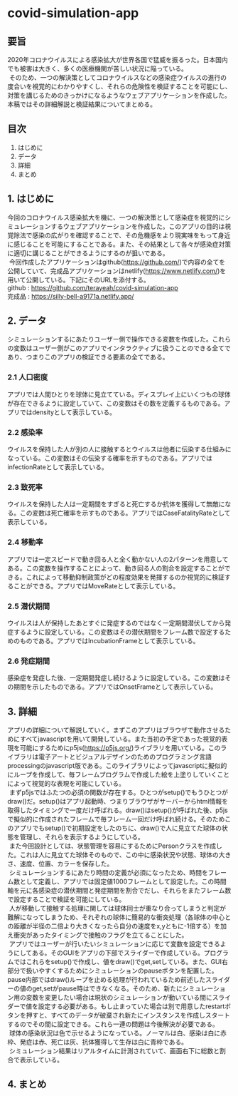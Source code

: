 # covid-simulation-app
## 要旨
2020年コロナウイルスによる感染拡大が世界各国で猛威を振るった。日本国内でも被害は大きく、多くの医療機関が苦しい状況に陥っている。<br>&nbsp;そのため、一つの解決策としてコロナウイルスなどの感染症ウイルスの進行の度合いを視覚的にわかりやすくし、それらの危険性を検証することを可能にし、対策を講じるためのきっかけになるようなウェブアプリケーションを作成した。本稿ではその詳細解説と検証結果についてまとめる。
## 目次
1. はじめに
2. データ
3. 詳細
4. まとめ
## 1. はじめに
今回のコロナウイルス感染拡大を機に、一つの解決策として感染症を視覚的にシミュレーションするウェブアプリケーションを作成した。このアプリの目的は視覚除法で感染の広がりを確認することで、その危機感をより現実味をもって身近に感じることを可能にすることである。また、その結果として各々が感染症対策に適切に講じることができるようにするのが狙いである。<br>&nbsp;今回作成したアプリケーションはgithub(https://github.com/)で内容の全てを公開していて、完成品アプリケーションはnetlify(https://www.netlify.com/)を用いて公開している。下記にそのURLを添付する。<br>
github : https://github.com/terayeah/covid-simulation-app<br>
完成品 : https://silly-bell-a9171a.netlify.app/
## 2. データ
シミュレーションするにあたりユーザー側で操作できる変数を作成した。これらの変数はユーザー側がこのアプリでインタラクティブに扱うことのできる全てであり、つまりこのアプリの検証できる要素の全てである。
### 2.1 人口密度
アプリでは人間ひとりを球体に見立てている。ディスプレイ上にいくつもの球体が存在できるように設定していて、この変数はその数を定義するものである。アプリではdensityとして表示している。
### 2.2 感染率
ウイルスを保持した人が別の人に接触するとウイルスは他者に伝染する仕組みになっている。この変数はその伝染する確率を示すものである。アプリではinfectionRateとして表示している。
### 2.3 致死率
ウイルスを保持した人は一定期間をすぎると死亡するか抗体を獲得して無敵になる。この変数は死亡確率を示すものである。アプリではCaseFatalityRateとして表示している。
### 2.4 移動率
アプリでは一定スピードで動き回る人と全く動かない人の2パターンを用意してある。この変数を操作することによって、動き回る人の割合を設定することができる。これによって移動抑制政策がどの程度効果を発揮するのか視覚的に検証することができる。アプリではMoveRateとして表示している。
### 2.5 潜伏期間
ウイルスは人が保持したあとすぐに発症するのではなく一定期間潜伏してから発症するように設定している。この変数はその潜伏期間をフレーム数で設定するためのものである。アプリではIncubationFrameとして表示している。
### 2.6 発症期間
感染症を発症した後、一定期間発症し続けるように設定している。この変数はその期間を示したものである。アプリではOnsetFrameとして表示している。
## 3. 詳細
アプリの詳細について解説していく。まずこのアプリはブラウザで動作させるためにすべてjavascriptを用いて開発している。また当初の予定であった視覚的表現を可能にするためにp5js(https://p5js.org/)ライブラリを用いている。このライブラリは電子アートとビジュアルデザインのためのプログラミング言語processingのjavascript版である。このライブラリによってjavascriptに擬似的にループを作成して、毎フレームプログラムで作成した絵を上塗りしていくことによって視覚的な表現を可能にしている。<br>&nbsp;まずp5jsではふたつの必須の関数が存在する。ひとつがsetup()でもうひとつがdraw()だ。setup()はアプリ起動時、つまりブラウザがサーバーからhtml情報を取得したタイミングで一度だけ呼ばれる。draw()はsetup()が呼ばれた後、p5jsで擬似的に作成されたフレームで毎フレーム一回だけ呼ばれ続ける。そのためこのアプリでもsetup()で初期設定をしたのちに、draw()で人に見立てた球体の状態を管理し、それらを表示するようにしている。<br>&nbsp;また今回設計としては、状態管理を容易にするためにPersonクラスを作成した。これは人に見立てた球体そのもので、この中に感染状況や状態、球体の大きさ、速度、位置、カラーを保存した。<br>&nbsp;シミュレーションするにあたり時間の定義が必須になったため、時間をフレーム数として定義し、アプリでは固定値1000フレームとして設定した。この時間軸を元に各感染症の潜伏期間と発症期間を割合でだし、それらをまたフレーム数で設定することで検証を可能にしている。<br>&nbsp;人が移動して接触する処理に関しては球体同士が重なり合ってしまうと判定が難解になってしまうため、それぞれの球体に簡易的な衝突処理（各球体の中心との距離が半径の二倍より大きくなったら自分の速度をx,yともに-1倍する）を加え衝突があったタイミングで接触のフラグを立てることにした。<br>&nbsp;アプリではユーザーが行いたいシミュレーションに応じて変数を設定できるようにしてある。そのGUIをアプリの下部でスライダーで作成している。プログラムではこれらをsetup()で作成し、値をdraw()でget,setしている。また、GUI右部分で扱いやすくするためにシミュレーションのpauseボタンを配置した。pause内部ではdraw()ループを止める処理が行われているため前述したスライダーの値のget,setがpause時はできなくなる。そのため、新たにシミュレーション用の変数を変更したい場合は現状のシミュレーションが動いている間にスライダーで値を設定する必要がある。もし止まっていた場合は別で用意したrestartボタンを押すと、すべてのデータが破棄され新たにインスタンスを作成しスタートするのでその間に設定できる。これら一連の問題は今後解決が必要である。<br>&nbsp;球体の感染状況は色で示せるようになっている。ノーマルは白、感染は白に赤枠、発症は赤、死亡は灰、抗体獲得して生存は白に青枠である。<br>&nbsp;シミュレーション結果はリアルタイムに計測されていて、画面右下に総数と割合で表示している。
## 4. まとめ